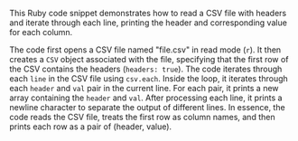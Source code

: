 This Ruby code snippet demonstrates how to read a CSV file with headers and iterate through each line, printing the header and corresponding value for each column.

The code first opens a CSV file named "file.csv" in read mode (`r`). It then creates a `CSV` object associated with the file, specifying that the first row of the CSV contains the headers (`headers: true`). The code iterates through each `line` in the CSV file using `csv.each`. Inside the loop, it iterates through each `header` and `val` pair in the current line. For each pair, it prints a new array containing the `header` and `val`. After processing each line, it prints a newline character to separate the output of different lines.  In essence, the code reads the CSV file, treats the first row as column names, and then prints each row as a pair of (header, value).

